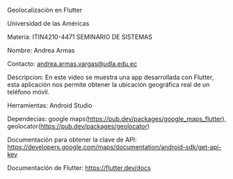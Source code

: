Geolocalización en Flutter

Universidad de las Américas

Materia: ITIN4210-4471 SEMINARIO DE SISTEMAS

Nombre: Andrea Armas

Contacto: andrea.armas.vargas@udla.edu.ec

Descripcion: En este video se muestra una app desarrollada con Flutter, esta aplicación nos permite obtener la ubicación geográfica real de un teléfono móvil.

Herramientas: Android Studio

Dependecias: google maps(https://pub.dev/packages/google_maps_flutter), geolocator(https://pub.dev/packages/geolocator)

Documentación para obtener la clave de API: https://developers.google.com/maps/documentation/android-sdk/get-api-key

Documentación de Flutter: https://flutter.dev/docs
